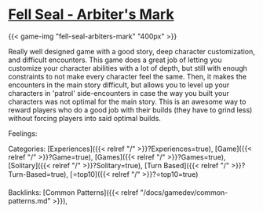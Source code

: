 # [Fell Seal - Arbiter's Mark](https://www.fellseal.com/)

{{< game-img "fell-seal-arbiters-mark" "400px" >}}

Really well designed game with a good story, deep character customization, and
difficult encounters.
This game does a great job of letting you customize your character abilities
with a lot of depth, but still with enough constraints to not make every
character feel the same.
Then, it makes the encounters in the main story difficult, but allows you to
level up your characters in 'patrol' side-encounters in case the way you built
your characters was not optimal for the main story.
This is an awesome way to reward players who do a good job with their builds
(they have to grind less) without forcing players into said optimal builds.

Feelings:

Categories: [Experiences]({{< relref "/" >}}?Experiences=true),
[Game]({{< relref "/" >}}?Game=true),
[Games]({{< relref "/" >}}?Games=true),
[Solitary]({{< relref "/" >}}?Solitary=true),
[Turn Based]({{< relref "/" >}}?Turn-Based=true),
[⭐top10]({{< relref "/" >}}?⭐top10=true)

Backlinks: [Common Patterns]({{< relref "/docs/gamedev/common-patterns.md" >}}), 

